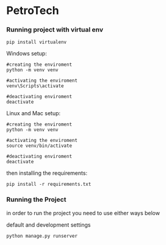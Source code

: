 # PetroTech

### Running project with virtual env

```Shell
pip install virtualenv
```
Windows setup:
```Shell
#creating the enviroment
python -m venv venv

#activating the enviroment
venv\Scripts\activate

#deactivating enviroment
deactivate
```
Linux and Mac setup:
```Shell
#creating the enviroment
python -m venv venv

#activating the enviroment
source venv/bin/activate

#deactivating enviroment
deactivate
```

then installing the requirements:

```Shell
pip install -r requirements.txt
```

### Running the Project
in order to run the project you need to use either ways below

default and development settings
```Shell
python manage.py runserver 
```

